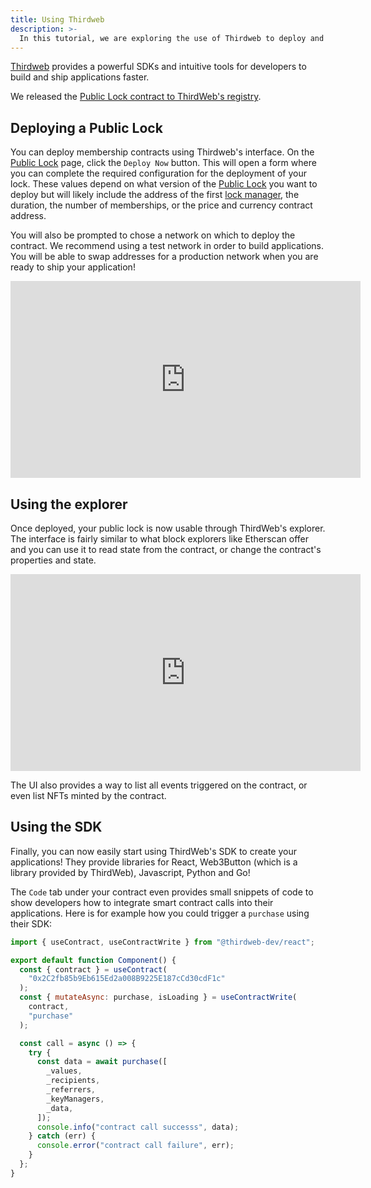 ```yaml
---
title: Using Thirdweb
description: >-
  In this tutorial, we are exploring the use of Thirdweb to deploy and build applications with Unlock!
---
```


[Thirdweb](https://thirdweb.com/) provides a powerful SDKs and intuitive tools for developers to build and ship applications faster.

We released the [Public Lock contract to ThirdWeb's registry](https://thirdweb.com/unlock-protocol.eth).

## Deploying a Public Lock

You can deploy membership contracts using Thirdweb's interface. On the [Public Lock](https://thirdweb.com/unlock-protocol.eth/PublicLock) page, click the `Deploy Now` button. This will open a form where you can complete the required configuration for the deployment of your lock. These values depend on what version of the [Public Lock](../../core-protocol/public-lock/) you want to deploy but will likely include the address of the first [lock manager](../../core-protocol/public-lock/access-control.md), the duration, the number of memberships, or the price and currency contract address.

You will also be prompted to chose a network on which to deploy the contract. We recommend using a test network in order to build applications. You will be able to swap addresses for a production network when you are ready to ship your application!

<iframe width="560" height="315" src="https://www.youtube.com/embed/cNdEFMm2pvI" title="YouTube video player" frameBorder="0" allow="accelerometer; autoplay; clipboard-write; encrypted-media; gyroscope; picture-in-picture" allowfullscreen></iframe>

## Using the explorer

Once deployed, your public lock is now usable through ThirdWeb's explorer. The interface is fairly similar to what block explorers like Etherscan offer and you can use it to read state from the contract, or change the contract's properties and state.

<iframe width="560" height="315" src="https://www.youtube.com/embed/02spfu9Xsg0" title="YouTube video player" frameBorder="0" allow="accelerometer; autoplay; clipboard-write; encrypted-media; gyroscope; picture-in-picture" allowfullscreen></iframe>

The UI also provides a way to list all events triggered on the contract, or even list NFTs minted by the contract.

## Using the SDK

Finally, you can now easily start using ThirdWeb's SDK to create your applications! They provide libraries for React, Web3Button (which is a library provided by ThirdWeb), Javascript, Python and Go!

The `Code` tab under your contract even provides small snippets of code to show developers how to integrate smart contract calls into their applications. Here is for example how you could trigger a `purchase` using their SDK:

```javascript
import { useContract, useContractWrite } from "@thirdweb-dev/react";

export default function Component() {
  const { contract } = useContract(
    "0x2C2fb85b9Eb615Ed2a008B9225E187cCd30cdF1c"
  );
  const { mutateAsync: purchase, isLoading } = useContractWrite(
    contract,
    "purchase"
  );

  const call = async () => {
    try {
      const data = await purchase([
        _values,
        _recipients,
        _referrers,
        _keyManagers,
        _data,
      ]);
      console.info("contract call successs", data);
    } catch (err) {
      console.error("contract call failure", err);
    }
  };
}
```
